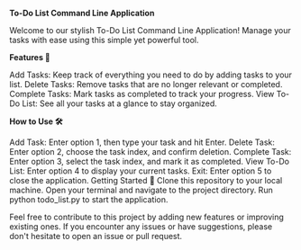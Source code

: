 **To-Do List Command Line Application**

Welcome to our stylish To-Do List Command Line Application! Manage your tasks with ease using this simple yet powerful tool.

**Features 🚀**

Add Tasks: Keep track of everything you need to do by adding tasks to your list.
Delete Tasks: Remove tasks that are no longer relevant or completed.
Complete Tasks: Mark tasks as completed to track your progress.
View To-Do List: See all your tasks at a glance to stay organized.

**How to Use 🛠️**

Add Task: Enter option 1, then type your task and hit Enter.
Delete Task: Enter option 2, choose the task index, and confirm deletion.
Complete Task: Enter option 3, select the task index, and mark it as completed.
View To-Do List: Enter option 4 to display your current tasks.
Exit: Enter option 5 to close the application.
Getting Started 🏁
Clone this repository to your local machine.
Open your terminal and navigate to the project directory.
Run python todo_list.py to start the application.

Feel free to contribute to this project by adding new features or improving existing ones. If you encounter any issues or have suggestions, please don't hesitate to open an issue or pull request.
